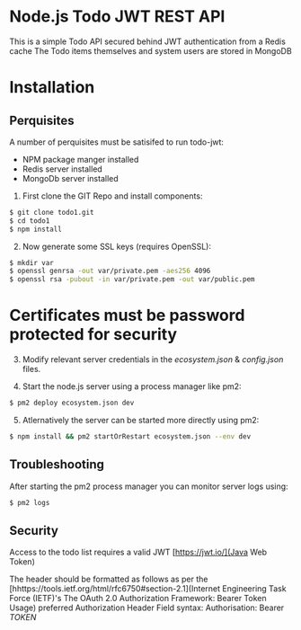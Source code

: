 
# Node.js Todo JWT REST API

This is a simple Todo API secured behind JWT authentication from a Redis cache
The Todo items themselves and system users are stored in MongoDB

# Installation

## Perquisites

A number of perquisites must be satisifed to run todo-jwt:
 - NPM package manger installed
 - Redis server installed
 - MongoDb server installed


1. First clone the GIT Repo and install components:
```bash
$ git clone todo1.git
$ cd todo1
$ npm install
```

2. Now generate some SSL keys (requires OpenSSL):
```bash
$ mkdir var
$ openssl genrsa -out var/private.pem -aes256 4096
$ openssl rsa -pubout -in var/private.pem -out var/public.pem
```

Certificates must be password protected for security
====================================================

3. Modify relevant server credentials in the *ecosystem.json* & *config.json* files.

4. Start the node.js server using a process manager like pm2:
```bash
$ pm2 deploy ecosystem.json dev
```

5. Atlernatively the server can be started more directly using pm2:
```bash
$ npm install && pm2 startOrRestart ecosystem.json --env dev
```

## Troubleshooting

After starting the pm2 process manager you can monitor server logs using:
```bash
$ pm2 logs
```

## Security

Access to the todo list requires a valid JWT [https://jwt.io/](Java Web Token)

The header should be formatted as follows as per the [hhttps://tools.ietf.org/html/rfc6750#section-2.1](Internet Engineering Task Force (IETF)'s  The OAuth 2.0 Authorization Framework: Bearer Token Usage) preferred Authorization Header Field syntax:
Authorisation: Bearer _TOKEN_





